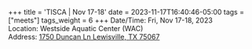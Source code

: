 +++
title = 'TISCA | Nov 17-18'
date = 2023-11-17T16:40:46-05:00
tags = ["meets"]
tags_weight = 6
+++
Date/Time: Fri, Nov 17-18, 2023    
Location: Westside Aquatic Center (WAC)   
Address: [1750 Duncan Ln Lewisville, TX 75067](http://maps.google.com/maps?q=1750+DUNCAN+LN+LEWISVILLE%2C+TX+75067)  